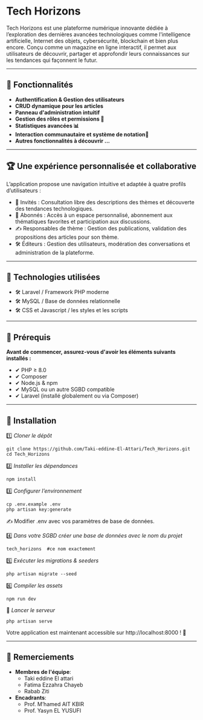 # Tech Horizons

Tech Horizons est une plateforme numérique innovante dédiée à l’exploration des dernières avancées technologiques comme l'intelligence artificielle, Internet des objets, cybersécurité, blockchain et bien plus encore. Conçu comme un magazine en ligne interactif, il permet aux utilisateurs de découvrir, partager et approfondir leurs connaissances sur les tendances qui façonnent le futur.

---

## 🚀 Fonctionnalités

- **Authentification & Gestion des utilisateurs**
- **CRUD dynamique pour les articles**
- **Panneau d'administration intuitif**
- **Gestion des rôles et permissions 🔐**
- **Statistiques avancées 📊**
- **Interaction communautaire et système de notation💬**
- **Autres fonctionnalités à découvrir ...**

---

## 🏆 Une expérience personnalisée et collaborative

L’application propose une navigation intuitive et adaptée à quatre profils d’utilisateurs :

- 👤 Invités : Consultation libre des descriptions des thèmes et découverte des tendances technologiques.
- 📖 Abonnés : Accès à un espace personnalisé, abonnement aux thématiques favorites et participation aux discussions.
- ✍ Responsables de thème : Gestion des publications, validation des propositions des articles pour son thème.
- 🛠 Éditeurs : Gestion des utilisateurs, modération des conversations et administration de la plateforme.

---

## 🎨 Technologies utilisées

- 🛠 Laravel / Framework PHP moderne
- 🛠 MySQL / Base de données relationnelle
- 🛠 CSS et Javascript / les styles et les scripts

---

## 📌 Prérequis

**Avant de commencer, assurez-vous d'avoir les éléments suivants installés :**

- ✔ PHP ≥ 8.0
- ✔ Composer
- ✔ Node.js & npm
- ✔ MySQL ou un autre SGBD compatible
- ✔ Laravel (installé globalement ou via Composer)

---

## 🔧 Installation

1️⃣ *Cloner le dépôt*

```
git clone https://github.com/Taki-eddine-El-Attari/Tech_Horizons.git
cd Tech_Horizons
```

2️⃣ *Installer les dépendances*

```
npm install
```

3️⃣ *Configurer l’environnement*

```
cp .env.example .env
php artisan key:generate
```
✍ Modifier .env avec vos paramètres de base de données.

4️⃣ *Dans votre SGBD créer une base de données avec le nom du projet*

```
tech_horizons  #ce nom exactement
```

5️⃣ *Exécuter les migrations & seeders*

```
php artisan migrate --seed
```

6️⃣ *Compiler les assets*

```
npm run dev
```

🚀 *Lancer le serveur*

```
php artisan serve
```

Votre application est maintenant accessible sur http://localhost:8000 ! 🎉

---

## 🌟 Remerciements

- **Membres de l'équipe**:
    - Taki eddine El attari
    - Fatima Ezzahra Chayeb
    - Rabab Ziti
- **Encadrants**:
    - Prof. M’hamed AIT KBIR
    - Prof. Yasyn EL YUSUFI
